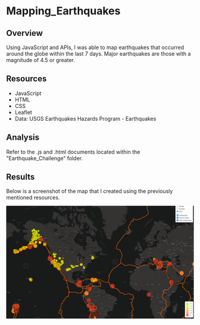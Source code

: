 # Mapping_Earthquakes

## Overview
Using JavaScript and APIs, I was able to map earthquakes that occurred around the globe within the last 7 days. 
Major earthquakes are those with a magnitude of 4.5 or greater.

## Resources
* JavaScript
* HTML
* CSS
* Leaflet
* Data: USGS Earthquakes Hazards Program - Earthquakes

## Analysis
Refer to the .js and .html documents located within the "Earthquake_Challenge" folder. 

## Results
Below is a screenshot of the map that I created using the previously mentioned resources. 

![Earthquake Map](https://github.com/CSoldo1/Mapping_Earthquakes/blob/main/Final_Map_Screenshot.PNG)
